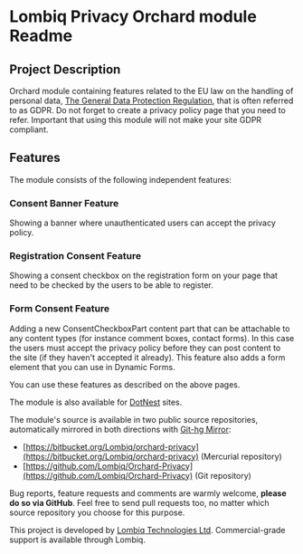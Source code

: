 # Lombiq Privacy Orchard module Readme



## Project Description

Orchard module containing features related to the EU law on the handling of personal data, [The General Data Protection Regulation](http://eur-lex.europa.eu/legal-content/EN/TXT/?qid=1462439808430&uri=CELEX:32016R0679), that is often referred to as GDPR. Do not forget to create a privacy policy page that you need to refer. Important that using this module will not make your site GDPR compliant.

## Features

The module consists of the following independent features:

### Consent Banner Feature

Showing a banner where unauthenticated users can accept the privacy policy.

### Registration Consent Feature

Showing a consent checkbox on the registration form on your page that need to be checked by the users to be able to register.

### Form Consent Feature

Adding a new ConsentCheckboxPart content part that can be attachable to any content types (for instance comment boxes, contact forms). In this case the users must accept the privacy policy before they can post content to the site (if they haven't accepted it already).
This feature also adds a form element that you can use in Dynamic Forms.

You can use these features as described on the above pages.

The module is also available for [DotNest](http://dotnest.com/) sites.

The module's source is available in two public source repositories, automatically mirrored in both directions with [Git-hg Mirror](https://githgmirror.com):

- [https://bitbucket.org/Lombiq/orchard-privacy](https://bitbucket.org/Lombiq/orchard-privacy) (Mercurial repository)
- [https://github.com/Lombiq/Orchard-Privacy](https://github.com/Lombiq/Orchard-Privacy) (Git repository)

Bug reports, feature requests and comments are warmly welcome, **please do so via GitHub**.
Feel free to send pull requests too, no matter which source repository you choose for this purpose.

This project is developed by [Lombiq Technologies Ltd](https://lombiq.com/). Commercial-grade support is available through Lombiq.